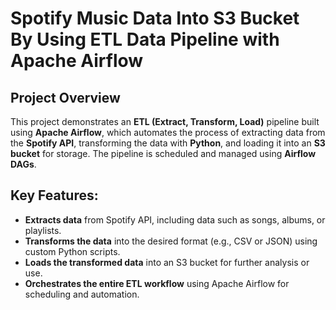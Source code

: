 # Spotify Music Data Into S3 Bucket By Using ETL Data Pipeline with Apache Airflow
## Project Overview
This project demonstrates an **ETL (Extract, Transform, Load)** pipeline built using **Apache Airflow**, which automates the process of extracting data from the **Spotify API**, transforming the data with **Python**, and loading it into an **S3 bucket** for storage. The pipeline is scheduled and managed using **Airflow DAGs**.

## Key Features:
- **Extracts data** from Spotify API, including data such as songs, albums, or playlists.
- **Transforms the data** into the desired format (e.g., CSV or JSON) using custom Python scripts.
- **Loads the transformed data** into an S3 bucket for further analysis or use.
- **Orchestrates the entire ETL workflow** using Apache Airflow for scheduling and automation.

